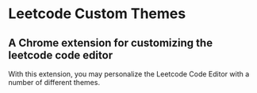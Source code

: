 # Leetcode Custom Themes

## A Chrome extension for customizing the leetcode code editor

With this extension, you may personalize the Leetcode Code Editor with a number of different themes.


